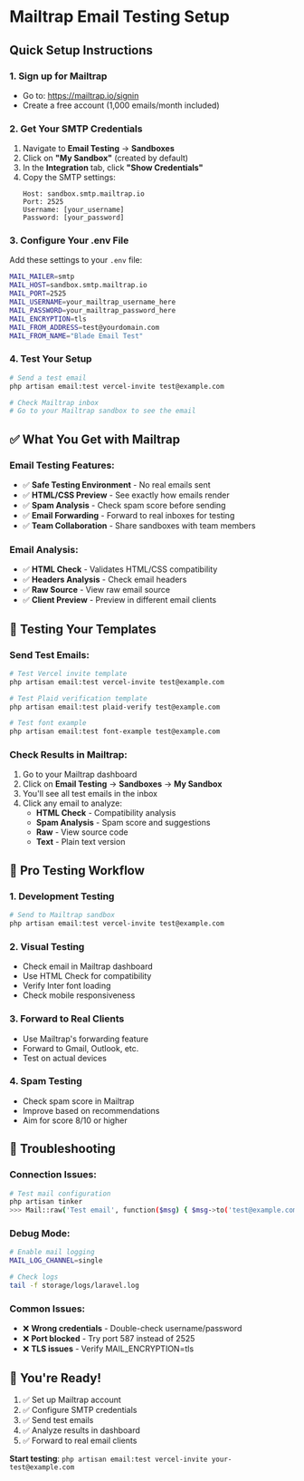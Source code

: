 # Mailtrap Email Testing Setup

## Quick Setup Instructions

### 1. Sign up for Mailtrap
- Go to: https://mailtrap.io/signin
- Create a free account (1,000 emails/month included)

### 2. Get Your SMTP Credentials
1. Navigate to **Email Testing** → **Sandboxes**
2. Click on **"My Sandbox"** (created by default)
3. In the **Integration** tab, click **"Show Credentials"**
4. Copy the SMTP settings:
   ```
   Host: sandbox.smtp.mailtrap.io
   Port: 2525
   Username: [your_username]
   Password: [your_password]
   ```

### 3. Configure Your .env File
Add these settings to your `.env` file:
```bash
MAIL_MAILER=smtp
MAIL_HOST=sandbox.smtp.mailtrap.io
MAIL_PORT=2525
MAIL_USERNAME=your_mailtrap_username_here
MAIL_PASSWORD=your_mailtrap_password_here
MAIL_ENCRYPTION=tls
MAIL_FROM_ADDRESS=test@yourdomain.com
MAIL_FROM_NAME="Blade Email Test"
```

### 4. Test Your Setup
```bash
# Send a test email
php artisan email:test vercel-invite test@example.com

# Check Mailtrap inbox
# Go to your Mailtrap sandbox to see the email
```

## ✅ What You Get with Mailtrap

### **Email Testing Features:**
- ✅ **Safe Testing Environment** - No real emails sent
- ✅ **HTML/CSS Preview** - See exactly how emails render
- ✅ **Spam Analysis** - Check spam score before sending
- ✅ **Email Forwarding** - Forward to real inboxes for testing
- ✅ **Team Collaboration** - Share sandboxes with team members

### **Email Analysis:**
- ✅ **HTML Check** - Validates HTML/CSS compatibility
- ✅ **Headers Analysis** - Check email headers
- ✅ **Raw Source** - View raw email source
- ✅ **Client Preview** - Preview in different email clients

## 🧪 Testing Your Templates

### Send Test Emails:
```bash
# Test Vercel invite template
php artisan email:test vercel-invite test@example.com

# Test Plaid verification template
php artisan email:test plaid-verify test@example.com

# Test font example
php artisan email:test font-example test@example.com
```

### Check Results in Mailtrap:
1. Go to your Mailtrap dashboard
2. Click on **Email Testing** → **Sandboxes** → **My Sandbox**
3. You'll see all test emails in the inbox
4. Click any email to analyze:
   - **HTML Check** - Compatibility analysis
   - **Spam Analysis** - Spam score and suggestions
   - **Raw** - View source code
   - **Text** - Plain text version

## 🎯 Pro Testing Workflow

### 1. Development Testing
```bash
# Send to Mailtrap sandbox
php artisan email:test vercel-invite test@example.com
```

### 2. Visual Testing
- Check email in Mailtrap dashboard
- Use HTML Check for compatibility
- Verify Inter font loading
- Check mobile responsiveness

### 3. Forward to Real Clients
- Use Mailtrap's forwarding feature
- Forward to Gmail, Outlook, etc.
- Test on actual devices

### 4. Spam Testing
- Check spam score in Mailtrap
- Improve based on recommendations
- Aim for score 8/10 or higher

## 🔧 Troubleshooting

### Connection Issues:
```bash
# Test mail configuration
php artisan tinker
>>> Mail::raw('Test email', function($msg) { $msg->to('test@example.com')->subject('Test'); });
```

### Debug Mode:
```bash
# Enable mail logging
MAIL_LOG_CHANNEL=single

# Check logs
tail -f storage/logs/laravel.log
```

### Common Issues:
- ❌ **Wrong credentials** - Double-check username/password
- ❌ **Port blocked** - Try port 587 instead of 2525
- ❌ **TLS issues** - Verify MAIL_ENCRYPTION=tls

## 🎉 You're Ready!

1. ✅ Set up Mailtrap account
2. ✅ Configure SMTP credentials
3. ✅ Send test emails
4. ✅ Analyze results in dashboard
5. ✅ Forward to real email clients

**Start testing**: `php artisan email:test vercel-invite your-test@example.com`
